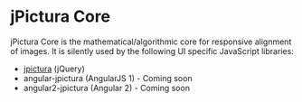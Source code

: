 ﻿# jPictura Core

jPictura Core is the mathematical/algorithmic core for responsive alignment of images. It is silently used by the
following UI specific JavaScript libraries:

* [jpictura](https://github.com/anmarcek/jpictura) (jQuery)
* angular-jpictura (AngularJS 1) - Coming soon
* angular2-jpictura (Angular 2) - Coming soon
